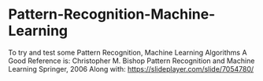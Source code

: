 # Pattern-Recognition-Machine-Learning
To try and test some Pattern Recognition, Machine Learning Algorithms 
A Good Reference is: Christopher M. Bishop Pattern Recognition and Machine Learning Springer, 2006
Along with: https://slideplayer.com/slide/7054780/
